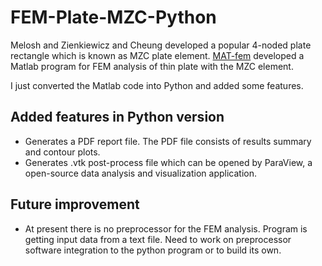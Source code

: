 # FEM-Plate-MZC-Python
Melosh and Zienkiewicz and Cheung developed a popular 4-noded plate rectangle which is known as MZC plate element. [MAT-fem](http://www.cimne.com/mat-fem/plates.asp) developed a Matlab program for FEM analysis of thin plate with the MZC element.

I just converted the Matlab code into Python and added some features.

## Added features in Python version
* Generates a PDF report file. The PDF file consists of results summary and contour plots.
* Generates .vtk post-process file which can be opened by ParaView, a open-source data analysis and visualization application.

## Future improvement
* At present there is no preprocessor for the FEM analysis. Program is getting input data from a text file. Need to work on preprocessor software integration to the python program or to build its own.
